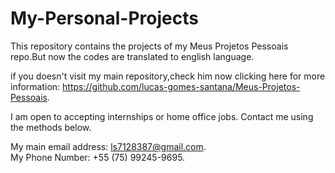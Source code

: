 # My-Personal-Projects
This repository contains the projects of my Meus Projetos Pessoais repo.But now the codes are translated to english language.

if you doesn't visit my main repository,check him now clicking here for more information: https://github.com/lucas-gomes-santana/Meus-Projetos-Pessoais.

I am open to accepting internships or home office jobs. Contact me using the methods below.

My main email address: ls7128387@gmail.com.     
My Phone Number: +55 (75) 99245-9695.
